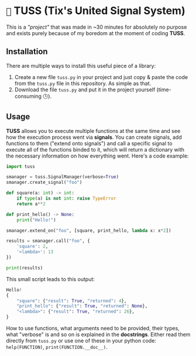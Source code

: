 # `🎯` TUSS (Tix's United Signal System)
This is a _"project"_ that was made in ~30 minutes for absolutely no purpose and exists purely because of my boredom at the moment of coding **TUSS**.

## Installation
There are multiple ways to install this useful piece of a library:
1. Create a new file `tuss.py` in your project and just copy & paste the code from the `tuss.py` file in this repository. As simple as that.
2. Download the file `tuss.py` and put it in the project yourself (time-consuming 🕒).

## Usage
**TUSS** allows you to execute multiple functions at the same time and see how the execution process went via **signals**. You can create signals, add functions to them ("extend onto signals") and call a specific signal to execute all of the functions binded to it, which will return a dictionary with the necessary information on how everything went. Here's a code example:
```py
import tuss

smanager = tuss.SignalManager(verbose=True)
smanager.create_signal("foo")

def square(a: int) -> int:
    if type(a) is not int: raise TypeError
    return a**2

def print_hello() -> None:
    print("Hello!")

smanager.extend_on("foo", [square, print_hello, lambda x: x*2])

results = smanager.call("foo", {
    'square': 2,
    '<lambda>': 13
})

print(results)
```
This small script leads to this output:
```py
Hello!
{
    "square": {"result": True, "returned": 4},
    "print_hello": {"result": True, "returned": None},
    "<lambda>": {"result": True, "returned": 26},
}

```
How to use functions, what arguments need to be provided, their types, what "verbose" is and so on is explained in the **docstrings**. Either read them directly from `tuss.py` or use one of these in your python code: `help(FUNCTION)`, `print(FUNCTION.__doc__)`.
